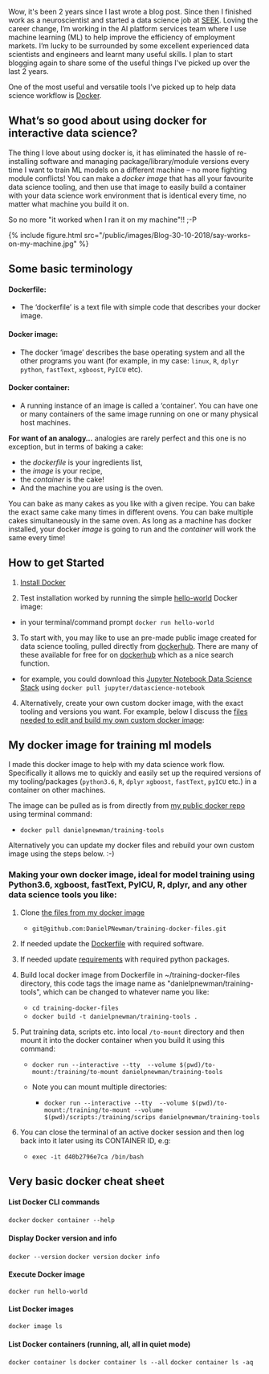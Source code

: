 Wow, it's been 2 years since I last wrote a blog post. Since then I finished work as a neuroscientist and started a data science job at [SEEK][1]. Loving the career change, I’m working in the AI platform services team where I use machine learning (ML) to help improve the efficiency of employment markets. I’m lucky to be surrounded by some excellent experienced data scientists and engineers and learnt many useful skills. I plan to start blogging again to share some of the useful things I've picked up over the last 2 years.

One of the most useful and versatile tools I’ve picked up to help data science workflow is [Docker][2].

## What’s so good about using docker for interactive data science?

The thing I love about using docker is, it has eliminated the hassle of re-installing software and managing package/library/module versions every time I want to train ML models on a different machine – no more fighting module conflicts! You can make a *docker image* that has all your favourite data science tooling, and then use that image to easily build a container with your data science work environment that is identical every time, no matter what machine you build it on.  

So no more "it worked when I ran it on my machine"!! ;-P

{% include figure.html src="/public/images/Blog-30-10-2018/say-works-on-my-machine.jpg" %}

## Some basic terminology 

#### Dockerfile: 
* The ‘dockerfile’ is a text file with simple code that describes your docker image. 

#### Docker image:
* The docker ‘image’ describes the base operating system and all the other programs you want  (for example, in my case: `linux`, `R`, `dplyr` `python`, `fastText`, `xgboost`, `PyICU` etc). 

#### Docker container: 
* A running instance of an image is called a ‘container’. You can have one or many containers of the same image running on one or many physical host machines. 

**For want of an analogy…** analogies are rarely perfect and this one is no exception, but in terms of baking a cake:

* the *dockerfile* is your ingredients list, 
* the *image* is your recipe, 
* the *container* is the cake! 
* And the machine you are using is the oven. 

You can bake as many cakes as you like with a given recipe. You can bake the exact same cake many times in different ovens. You can bake multiple cakes simultaneously in the same oven. As long as a machine has docker installed, your docker *image* is going to run and the *container* will work the same every time! 

## How to get Started

1.	[Install Docker][3]

2. Test installation worked by running the simple [hello-world][4] Docker image: 
  * in your terminal/command prompt `docker run hello-world`

3. To start with, you may like to use an pre-made public image created for data science tooling, pulled directly from [dockerhub][5]. There are many of these available for free for on [dockerhub][5] which as a nice search function.
  * for example, you could download this [Jupyter Notebook Data Science Stack][6] using `docker pull jupyter/datascience-notebook` 
 
4. Alternatively, create your own custom docker image, with the exact tooling and versions you want. For example, below I discuss the [files needed to edit and build my own custom docker image][7]:

## My docker image for training ml models 

I made this docker image to help with my data science work flow. Specifically it allows me to quickly and easily set up the required versions of my tooling/packages (`python3.6`, `R`, `dplyr` `xgboost`, `fastText`, `pyICU` etc.) in a container on other machines.

The image can be pulled as is from directly from [my public docker repo](https://hub.docker.com/r/danielpnewman/training-tools/) using terminal command:

- `docker pull danielpnewman/training-tools`

Alternatively you can update my docker files and rebuild your own custom image using the steps below. :-)

### Making your own docker image, ideal for model training using Python3.6, xgboost, fastText, PyICU, R, dplyr, and any other data science tools you like:

1. Clone [the files from my docker image][7]
	- `git@github.com:DanielPNewman/training-docker-files.git`

2. If needed update the [Dockerfile][8] with required software.

3. If needed update [requirements][9] with required python packages.

4. Build local docker image from Dockerfile in ~/training-docker-files directory, this code tags the image name as "danielpnewman/training-tools", which can be changed to whatever name you like:

	- `cd training-docker-files`  
	- `docker build -t danielpnewman/training-tools .`

5. Put training data, scripts etc. into local `/to-mount` directory and then mount it into the docker container when you build it using this command:

	- `docker run --interactive --tty  --volume $(pwd)/to-mount:/training/to-mount danielpnewman/training-tools`

	- Note you can mount multiple directories:

		- `docker run --interactive --tty  --volume $(pwd)/to-mount:/training/to-mount --volume $(pwd)/scripts:/training/scrips danielpnewman/training-tools`

6.  You can close the terminal of an active docker session and then log back into it later using its CONTAINER ID, e.g:

 	- `exec -it d40b2796e7ca /bin/bash`



## Very basic docker cheat sheet

#### List Docker CLI commands
`docker`
`docker container --help`

#### Display Docker version and info
`docker --version`
`docker version`
`docker info`

#### Execute Docker image
`docker run hello-world`

#### List Docker images
`docker image ls`

#### List Docker containers (running, all, all in quiet mode)
`docker container ls`
`docker container ls --all`
`docker container ls -aq`



[1]: https://www.seek.com.au/
[2]: https://www.docker.com/
[3]: https://docs.docker.com/install/ 
[4]: https://hub.docker.com/_/hello-world/
[5]: https://hub.docker.com/
[6]: https://hub.docker.com/r/jupyter/datascience-notebook/
[7]: https://github.com/DanielPNewman/training-docker-files
[8]: https://github.com/DanielPNewman/training-docker-files/blob/master/Dockerfile
[9]: https://github.com/DanielPNewman/training-docker-files/blob/master/requirements.txt

